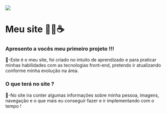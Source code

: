 <div style="diplay: inline_block">
  
<img src="https://img.shields.io/badge/Projec.-Meu--Site-orange?style=plastic&logo=appveyor"/>
  
</div>

# Meu site 👨‍💻☕

<p>

  ### Apresento a vocês meu primeiro projeto !!!<br>
  
  💬-Este é o meu site, foi criado no intuito de aprendizado e para praticar minhas habilidades com as tecnologias front-end, pretendo ir atualizando conforme minha evolução na área.<br>
  
  ### O que terá no site ?
  
  💬-No site ira conter algumas informações sobre minha pessoa, imagens, navegação e o que mais eu conseguir fazer e ir implementando com o tempo !
  
</p>
